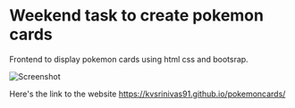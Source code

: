 # Weekend task to create pokemon cards

Frontend to display pokemon cards using html css and bootsrap.

![Screenshot](https://github.com/kvsrinivas91/pokemoncards/tree/master/static/image.PNG)

Here's the link to the website https://kvsrinivas91.github.io/pokemoncards/